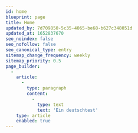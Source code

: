 ```yaml
---
id: home
blueprint: page
title: Home
updated_by: 7d709850-5c35-4065-be68-b627c348051d
updated_at: 1652837670
seo_noindex: false
seo_nofollow: false
seo_canonical_type: entry
sitemap_change_frequency: weekly
sitemap_priority: 0.5
page_builder:
  -
    article:
      -
        type: paragraph
        content:
          -
            type: text
            text: 'Ein deutschtest'
    type: article
    enabled: true
---
```

